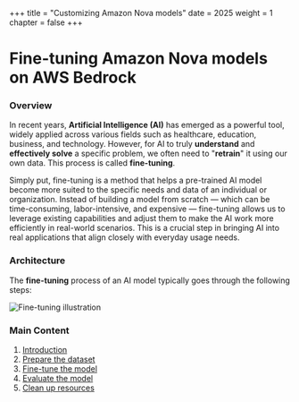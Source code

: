 +++
title = "Customizing Amazon Nova models"
date = 2025
weight = 1
chapter = false
+++

# Fine-tuning Amazon Nova models on AWS Bedrock

### Overview
In recent years, **Artificial Intelligence (AI)** has emerged as a powerful tool, widely applied across various fields such as healthcare, education, business, and technology. However, for AI to truly **understand** and **effectively solve** a specific problem, we often need to "**retrain**" it using our own data. This process is called **fine-tuning**.

Simply put, fine-tuning is a method that helps a pre-trained AI model become more suited to the specific needs and data of an individual or organization. Instead of building a model from scratch — which can be time-consuming, labor-intensive, and expensive — fine-tuning allows us to leverage existing capabilities and adjust them to make the AI work more efficiently in real-world scenarios. This is a crucial step in bringing AI into real applications that align closely with everyday usage needs.

### Architecture

The **fine-tuning** process of an AI model typically goes through the following steps:

![Fine-tuning illustration](/images/1-introduce/Fine-Tuning-Process.jpg)

### Main Content

1. [Introduction](1-introduce)
2. [Prepare the dataset](2-dataset)
3. [Fine-tune the model](3-train)
4. [Evaluate the model](4-evaluation)
5. [Clean up resources](5-clean)
